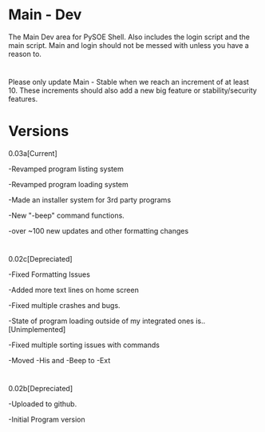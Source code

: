 # Main - Dev

The Main Dev area for PySOE Shell. Also includes the login script and the main script.
Main and login should not be messed with unless you have a reason to.

#
Please only update Main - Stable when we reach an increment of at least 10.
These increments should also add a new big feature or stability/security features.

# Versions
0.03a[Current]

-Revamped program listing system

-Revamped program loading system

-Made an installer system for 3rd party programs

-New "-beep" command functions.

-over ~100 new updates and other formatting changes

#
0.02c[Depreciated]

-Fixed Formatting Issues

-Added more text lines on home screen

-Fixed multiple crashes and bugs.

-State of program loading outside of my integrated ones is.. [Unimplemented]

-Fixed multiple sorting issues with commands

-Moved -His and -Beep to -Ext
#
0.02b[Depreciated]

-Uploaded to github.

-Initial Program version

